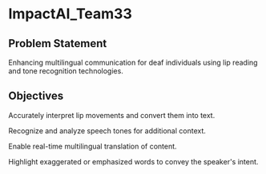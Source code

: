 # ImpactAI_Team33

## Problem Statement
  Enhancing multilingual communication for deaf individuals using lip reading and tone recognition technologies.

## Objectives
  Accurately interpret lip movements and convert them into text.
  
  Recognize and analyze speech tones for additional context.
  
  Enable real-time multilingual translation of content.
  
  Highlight exaggerated or emphasized words to convey the speaker's intent.
